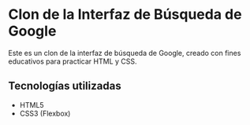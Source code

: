 # Clon de la Interfaz de Búsqueda de Google

Este es un clon de la interfaz de búsqueda de Google, creado con fines educativos para practicar HTML y CSS.

## Tecnologías utilizadas
- HTML5
- CSS3 (Flexbox)
